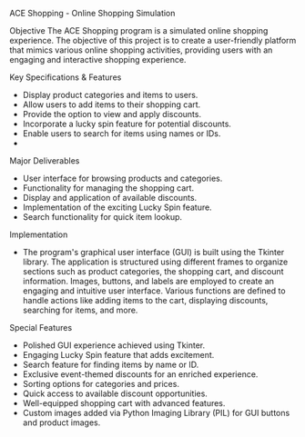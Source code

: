 ACE Shopping - Online Shopping Simulation

Objective
The ACE Shopping program is a simulated online shopping experience. The objective of this project is to create a user-friendly platform that mimics various online shopping activities, providing users with an engaging and interactive shopping experience.

Key Specifications & Features
- Display product categories and items to users.
- Allow users to add items to their shopping cart.
- Provide the option to view and apply discounts.
- Incorporate a lucky spin feature for potential discounts.
- Enable users to search for items using names or IDs.
- 
Major Deliverables
- User interface for browsing products and categories.
- Functionality for managing the shopping cart.
- Display and application of available discounts.
- Implementation of the exciting Lucky Spin feature.
- Search functionality for quick item lookup.

Implementation
- The program's graphical user interface (GUI) is built using the Tkinter library. The application is structured using different frames to organize sections such as product categories, the shopping cart, and discount information. Images, buttons, and labels are employed to create an engaging and intuitive user interface. Various functions are defined to handle actions like adding items to the cart, displaying discounts, searching for items, and more.

Special Features
- Polished GUI experience achieved using Tkinter.
- Engaging Lucky Spin feature that adds excitement.
- Search feature for finding items by name or ID.
- Exclusive event-themed discounts for an enriched experience.
- Sorting options for categories and prices.
- Quick access to available discount opportunities.
- Well-equipped shopping cart with advanced features.
- Custom images added via Python Imaging Library (PIL) for GUI buttons and product images.
  

